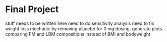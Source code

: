 # Final Project
stuff needs to be written here
need to do sensitivity analysis
need to fix weight loss mechanic by removing placebo for 0 mg dosing. 
generate plots comparing FM and LBM compositions instead of BMI and bodyweight
